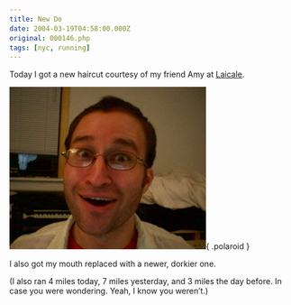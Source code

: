 ```yaml
---
title: New Do
date: 2004-03-19T04:58:00.000Z
original: 000146.php
tags: [nyc, running]
---
```


Today I got a new haircut courtesy of my friend Amy at <a href="http://www.laicale.com">Laicale</a>.

![img](./newdo.jpg){ .polaroid }

I also got my mouth replaced with a newer, dorkier one.

(I also ran 4 miles today, 7 miles yesterday, and 3 miles the day before. In case you were wondering. Yeah, I know you weren’t.)
